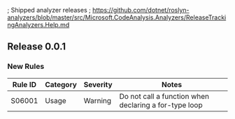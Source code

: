 ; Shipped analyzer releases
; https://github.com/dotnet/roslyn-analyzers/blob/master/src/Microsoft.CodeAnalysis.Analyzers/ReleaseTrackingAnalyzers.Help.md

## Release 0.0.1

### New Rules

Rule ID | Category | Severity | Notes
--------|----------|----------|-------
S06001 | Usage   | Warning  | Do not call a function when declaring a for-type loop
